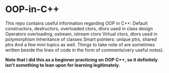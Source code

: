 # OOP-in-C++
This repo contains useful information regarding OOP in C++:
Default constructors, destructors, overloaded ctors, dtors used in class design
Operators overloading, ostream, istream ctors
Virtual ctors, dtors used in polymorphism
Inheritance of classes
Smart pointers: unique ptrs, shared ptrs
And a few mini topics as well.
Things to take note of are sometimes written beside the lines of code in the form of comments(very useful notes).

**Note that i did this as a beginner practicing on OOP C++, so it definitely isn't something to lean upon for learning legitimately.**
